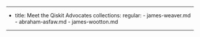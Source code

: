 ---
-
  title: Meet the Qiskit Advocates
  collections:
    regular:
      - james-weaver.md
      - abraham-asfaw.md
      - james-wootton.md
---